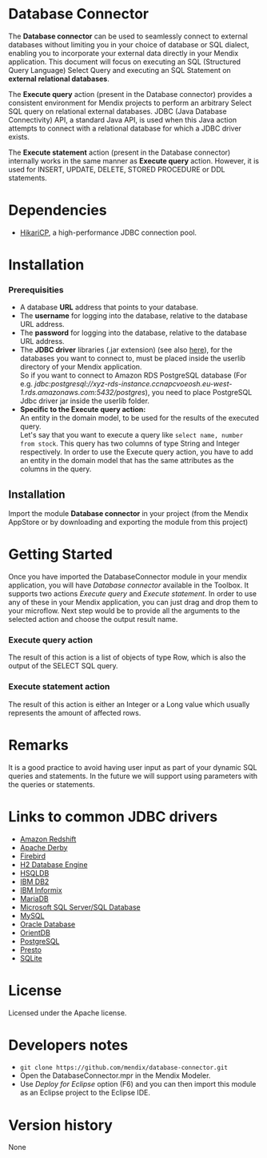 # Database Connector

The **Database connector** can be used to seamlessly connect to external databases without limiting you in your choice of database or SQL dialect, enabling you to incorporate your external data directly in your Mendix application.
This document will focus on executing an SQL (Structured Query Language) Select Query and executing an SQL Statement on **external relational databases**. 

The **Execute query** action (present in the Database connector) provides a consistent environment for Mendix projects to perform an arbitrary Select SQL query on relational external databases. JDBC (Java Database Connectivity) API, a standard Java API, 
is used when this Java action attempts to connect with a relational database for which a JDBC driver exists.

The **Execute statement** action (present in the Database connector) internally works in the same manner as **Execute query** action.
However, it is used for INSERT, UPDATE, DELETE, STORED PROCEDURE or DDL statements.

# Dependencies
* [HikariCP](http://brettwooldridge.github.io/HikariCP/), a high-performance JDBC connection pool.

# Installation
### Prerequisities
* A database **URL** address that points to your database.
* The **username** for logging into the database, relative to the database URL address.
* The **password** for logging into the database, relative to the database URL address.
* The **JDBC driver** libraries (.jar extension) (see also [here](#links-to-common-jdbc-drivers)), for the databases you want to connect to, must be placed inside the userlib directory of your Mendix application.  
So if you want to connect to Amazon RDS PostgreSQL database (For e.g. *jdbc:postgresql://xyz-rds-instance.ccnapcvoeosh.eu-west-1.rds.amazonaws.com:5432/postgres*), 
you need to place PostgreSQL Jdbc driver jar inside the userlib folder.
* **Specific to the Execute query action:**  
An entity in the domain model, to be used for the results of the executed query.  
Let's say that you want to execute a query like `select name, number from stock`. This query has two columns of type String and Integer respectively. In order to use the Execute query action, you have to add an entity in the domain model that has the same attributes as the columns in the query.

## Installation
Import the module **Database connector** in your project (from the Mendix AppStore or by downloading and exporting the module from this project)

# Getting Started
Once you have imported the DatabaseConnector module in your mendix application, you will have *Database connector* available in the Toolbox. It supports two actions *Execute query* and *Execute statement*.
In order to use any of these in your Mendix application, you can just drag and drop them to your microflow.
Next step would be to provide all the arguments to the selected action and choose the output result name. 

### Execute query action
The result of this action is a list of objects of type Row, which is also the output of the SELECT SQL query.

### Execute statement action
The result of this action is either an Integer or a Long value which usually represents the amount of affected rows.

# Remarks
It is a good practice to avoid having user input as part of your dynamic SQL queries and statements. In the future we will support using parameters with the queries or statements.

# Links to common JDBC drivers
* [Amazon Redshift](http://docs.aws.amazon.com/redshift/latest/mgmt/configure-jdbc-connection.html#download-jdbc-driver)
* [Apache Derby](http://db.apache.org/derby/derby_downloads.html)
* [Firebird](http://www.firebirdsql.org/en/jdbc-driver/)
* [H2 Database Engine](http://www.h2database.com/)
* [HSQLDB](https://sourceforge.net/projects/hsqldb/files/)
* [IBM DB2](http://www-01.ibm.com/support/docview.wss?uid=swg21385217)
* [IBM Informix](https://www-01.ibm.com/marketing/iwm/tnd/search.jsp?go=y&rs=ifxjdbc)
* [MariaDB](https://downloads.mariadb.org/connector-java/)
* [Microsoft SQL Server/SQL Database](https://www.microsoft.com/en-us/download/details.aspx?id=11774)
* [MySQL](http://dev.mysql.com/downloads/connector/j/)
* [Oracle Database](http://www.oracle.com/technetwork/database/features/jdbc/index-091264.html)
* [OrientDB](http://orientdb.com/download/)
* [PostgreSQL](https://jdbc.postgresql.org/download.html)
* [Presto](https://prestodb.io/docs/current/installation/jdbc.html)
* [SQLite](https://bitbucket.org/xerial/sqlite-jdbc/downloads)

# License
Licensed under the Apache license.

# Developers notes
* `git clone https://github.com/mendix/database-connector.git`
* Open the DatabaseConnector.mpr in the Mendix Modeler.
* Use *Deploy for Eclipse* option (F6) and you can then import this module as an Eclipse project to the Eclipse IDE.

# Version history
None
